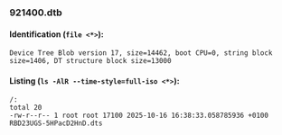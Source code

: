 ### 921400.dtb
#### Identification (`file <*>`):
```
Device Tree Blob version 17, size=14462, boot CPU=0, string block size=1406, DT structure block size=13000
```
#### Listing (`ls -AlR --time-style=full-iso <*>`):
```
/:
total 20
-rw-r--r-- 1 root root 17100 2025-10-16 16:38:33.058785936 +0100 RBD23UGS-5HPacD2HnD.dts
```

